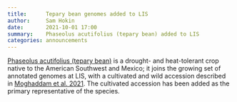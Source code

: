 ```yaml
---
title:      Tepary bean genomes added to LIS
author:     Sam Hokin
date:       2021-10-01 17:00
summary:    Phaseolus acutifolius (tepary bean) added to LIS
categories: announcements
---
```

[Phaseolus acutifolius (tepary bean)](/taxa/phaseolus) is a drought- and heat-tolerant crop
native to the American Southwest and Mexico; it joins the growing set of annotated genomes at LIS,
with a cultivated and wild accession described in [Moghaddam et al. 2021](https://doi.org/10.1038/s41467-021-22858-x).
The cultivated accession has been added as the primary representative of the species.
